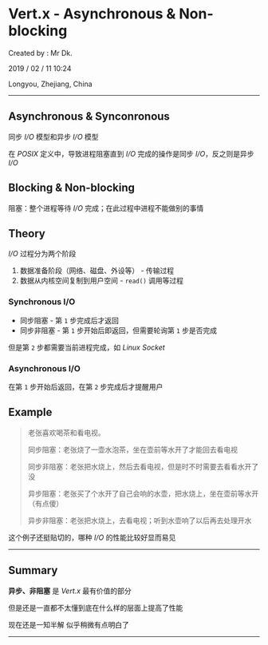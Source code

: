 # Vert.x - Asynchronous & Non-blocking

Created by : Mr Dk.

2019 / 02 / 11 10:24

Longyou, Zhejiang, China

---

## Asynchronous & Synconronous

同步 _I/O_ 模型和异步 _I/O_ 模型

在 _POSIX_ 定义中，导致进程阻塞直到 _I/O_ 完成的操作是同步 _I/O_，反之则是异步 _I/O_

## Blocking & Non-blocking

阻塞：整个进程等待 _I/O_ 完成；在此过程中进程不能做别的事情

## Theory

_I/O_ 过程分为两个阶段

1. 数据准备阶段（网络、磁盘、外设等） - 传输过程
2. 数据从内核空间复制到用户空间 - `read()` 调用等过程

###  Synchronous I/O

* 同步阻塞 - 第 `1` 步完成后才返回
* 同步非阻塞 - 第 `1` 步开始后即返回，但需要轮询第 `1` 步是否完成

但是第 `2` 步都需要当前进程完成，如 _Linux Socket_

### Asynchronous I/O

在第 `1` 步开始后返回，在第 `2` 步完成后才提醒用户

## Example

>老张喜欢喝茶和看电视。
>
>同步阻塞：老张烧了一壶水泡茶，坐在壶前等水开了才能回去看电视
>
>同步非阻塞：老张把水烧上，然后去看电视，但是时不时需要去看看水开了没
>
>异步阻塞：老张买了个水开了自己会响的水壶，把水烧上，坐在壶前等水开（有点傻）
>
>异步非阻塞：老张把水烧上，去看电视；听到水壶响了以后再去处理开水

这个例子还挺贴切的，哪种 _I/O_ 的性能比较好显而易见

---

## Summary

__异步、非阻塞__ 是 _Vert.x_ 最有价值的部分

但是还是一直都不太懂到底在什么样的层面上提高了性能

现在还是一知半解 似乎稍微有点明白了

---

